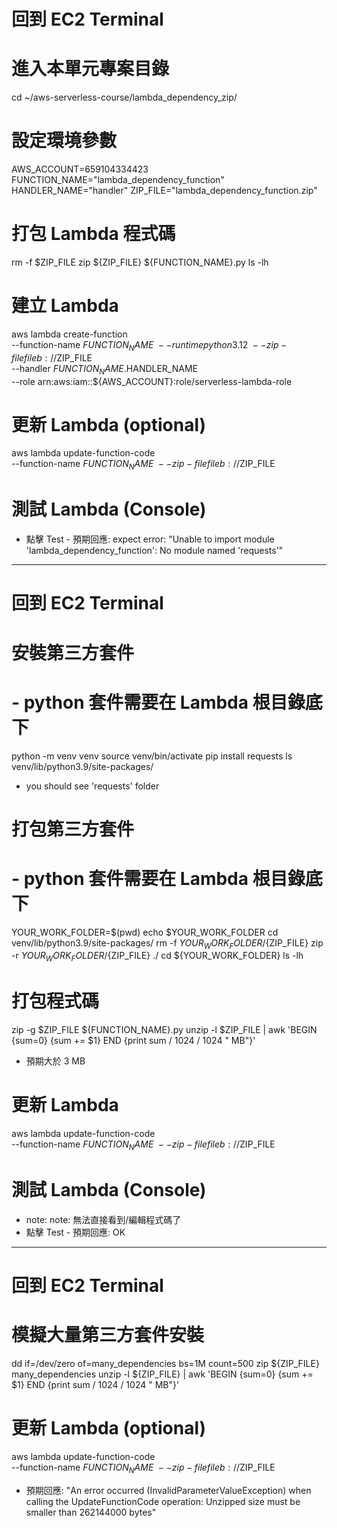 # 回到 EC2 Terminal 

# 進入本單元專案目錄
cd ~/aws-serverless-course/lambda_dependency_zip/

# 設定環境參數
AWS_ACCOUNT=659104334423
FUNCTION_NAME="lambda_dependency_function"
HANDLER_NAME="handler"
ZIP_FILE="lambda_dependency_function.zip"

# 打包 Lambda 程式碼
rm -f $ZIP_FILE
zip ${ZIP_FILE} ${FUNCTION_NAME}.py
ls -lh

# 建立 Lambda 
aws lambda create-function \
    --function-name $FUNCTION_NAME \
    --runtime python3.12 \
    --zip-file fileb://$ZIP_FILE \
    --handler $FUNCTION_NAME.$HANDLER_NAME \
    --role arn:aws:iam::${AWS_ACCOUNT}:role/serverless-lambda-role

# 更新 Lambda (optional)
aws lambda update-function-code \
    --function-name $FUNCTION_NAME \
    --zip-file fileb://$ZIP_FILE

# 測試 Lambda (Console)
 - 點擊 Test - 預期回應: expect error: "Unable to import module 'lambda_dependency_function': No module named 'requests'"

---- 

# 回到 EC2 Terminal 

# 安裝第三方套件
# - python 套件需要在 Lambda 根目錄底下
python -m venv venv
source venv/bin/activate
pip install requests
ls venv/lib/python3.9/site-packages/
 - you should see 'requests' folder 

# 打包第三方套件
# - python 套件需要在 Lambda 根目錄底下
YOUR_WORK_FOLDER=$(pwd)
echo $YOUR_WORK_FOLDER
cd venv/lib/python3.9/site-packages/
rm -f ${YOUR_WORK_FOLDER}/${ZIP_FILE}
zip -r ${YOUR_WORK_FOLDER}/${ZIP_FILE} ./
cd ${YOUR_WORK_FOLDER}
ls -lh

# 打包程式碼
zip -g $ZIP_FILE ${FUNCTION_NAME}.py
unzip -l $ZIP_FILE | awk 'BEGIN {sum=0} {sum += $1} END {print sum / 1024 / 1024 " MB"}'
 - 預期大於 3 MB

# 更新 Lambda
aws lambda update-function-code \
    --function-name $FUNCTION_NAME \
    --zip-file fileb://$ZIP_FILE

# 測試 Lambda (Console)
 - note: note: 無法直接看到/編輯程式碼了
 - 點擊 Test - 預期回應: OK

---- 

# 回到 EC2 Terminal 

# 模擬大量第三方套件安裝
dd if=/dev/zero of=many_dependencies bs=1M count=500
zip ${ZIP_FILE} many_dependencies
unzip -l ${ZIP_FILE} | awk 'BEGIN {sum=0} {sum += $1} END {print sum / 1024 / 1024 " MB"}'

# 更新 Lambda (optional)
aws lambda update-function-code \
    --function-name $FUNCTION_NAME \
    --zip-file fileb://$ZIP_FILE

 - 預期回應: "An error occurred (InvalidParameterValueException) when calling the UpdateFunctionCode operation: Unzipped size must be smaller than 262144000 bytes"
